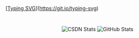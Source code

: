 [[Typing SVG](https://readme-typing-svg.demolab.com?font=Fira+Code&weight=500&pause=1000&width=450&lines=WHERE+THERE+IS+A+WILL%2C+THERE+IS+A+WAY%EF%BC%81)](https://git.io/typing-svg)

<br>

<div style="text-align: center;">
    <img src="https://stats.justsong.cn/api/csdn?id=m0_63497607&lang=zh-CN&theme=tokyonight" alt="CSDN Stats" style="margin: 10px auto; display: inline-block;">
    <img src="https://github-readme-stats.vercel.app/api?username=fqxiny&theme=ambient_gradient&show_icons=true" alt="GitHub Stats" style="margin: 10px auto; display: inline-block;">
</div>
